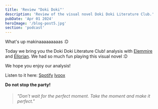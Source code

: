 ```yaml
---
title: 'Review "Doki Doki"'
description: 'Review of the visual novel Doki Doki Literature Club.'
pubDate: 'Apr 01 2024'
heroImage: '/blog-post5.jpg'
section: 'podcast'
---
```


What's up makinaaaaaaaaas :D

Today we bring you the Doki Doki Literature Club! analysis with <a href="https://www.instagram.com/elemmire1988?utm_source=qr&igsh=MWgwcm84ZmxwaDVmYQ%3D%3D" target="_blank">Elemmire</a> and <a href="https://ellorian.es" target="_blank">Ellorian</a>. We had so much fun playing this visual novel :D

We hope you enjoy our analysis!

Listen to it here:
<a href="https://open.spotify.com/episode/1Rmxq8mva4I5iEPXSQUVGV?si=qJcFgt57Q7i_Ohp2uw7SKA" target="_blank">Spotify</a>
<a href="https://go.ivoox.com/rf/126787537" target="_blank">Ivoox</a>

**Do not stop the party!**

> ###### "Don’t wait for the perfect moment. Take the moment and make it perfect."

